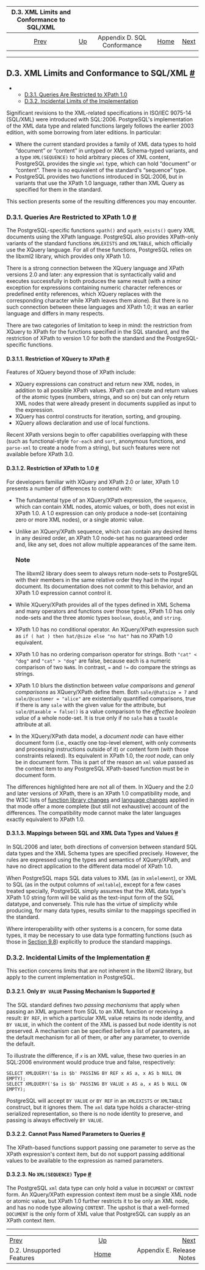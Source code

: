 <!--?xml version="1.0" encoding="UTF-8" standalone="no"?-->

|                  D.3. XML Limits and Conformance to SQL/XML                 |                                                   |                             |                                                       |                                                   |
| :-------------------------------------------------------------------------: | :------------------------------------------------ | :-------------------------: | ----------------------------------------------------: | ------------------------------------------------: |
| [Prev](unsupported-features-sql-standard.html "D.2. Unsupported Features")  | [Up](features.html "Appendix D. SQL Conformance") | Appendix D. SQL Conformance | [Home](index.html "PostgreSQL 17devel Documentation") |  [Next](release.html "Appendix E. Release Notes") |

***

## D.3. XML Limits and Conformance to SQL/XML [#](#XML-LIMITS-CONFORMANCE)

*   *   [D.3.1. Queries Are Restricted to XPath 1.0](xml-limits-conformance.html#FUNCTIONS-XML-LIMITS-XPATH1)
    *   [D.3.2. Incidental Limits of the Implementation](xml-limits-conformance.html#FUNCTIONS-XML-LIMITS-POSTGRESQL)

[]()

Significant revisions to the XML-related specifications in ISO/IEC 9075-14 (SQL/XML) were introduced with SQL:2006. PostgreSQL's implementation of the XML data type and related functions largely follows the earlier 2003 edition, with some borrowing from later editions. In particular:

*   Where the current standard provides a family of XML data types to hold “document” or “content” in untyped or XML Schema-typed variants, and a type `XML(SEQUENCE)` to hold arbitrary pieces of XML content, PostgreSQL provides the single `xml` type, which can hold “document” or “content”. There is no equivalent of the standard's “sequence” type.
*   PostgreSQL provides two functions introduced in SQL:2006, but in variants that use the XPath 1.0 language, rather than XML Query as specified for them in the standard.

This section presents some of the resulting differences you may encounter.

### D.3.1. Queries Are Restricted to XPath 1.0 [#](#FUNCTIONS-XML-LIMITS-XPATH1)

The PostgreSQL-specific functions `xpath()` and `xpath_exists()` query XML documents using the XPath language. PostgreSQL also provides XPath-only variants of the standard functions `XMLEXISTS` and `XMLTABLE`, which officially use the XQuery language. For all of these functions, PostgreSQL relies on the libxml2 library, which provides only XPath 1.0.

There is a strong connection between the XQuery language and XPath versions 2.0 and later: any expression that is syntactically valid and executes successfully in both produces the same result (with a minor exception for expressions containing numeric character references or predefined entity references, which XQuery replaces with the corresponding character while XPath leaves them alone). But there is no such connection between these languages and XPath 1.0; it was an earlier language and differs in many respects.

There are two categories of limitation to keep in mind: the restriction from XQuery to XPath for the functions specified in the SQL standard, and the restriction of XPath to version 1.0 for both the standard and the PostgreSQL-specific functions.

#### D.3.1.1. Restriction of XQuery to XPath [#](#FUNCTIONS-XML-LIMITS-XPATH1-XQUERY-RESTRICTION)

Features of XQuery beyond those of XPath include:

*   XQuery expressions can construct and return new XML nodes, in addition to all possible XPath values. XPath can create and return values of the atomic types (numbers, strings, and so on) but can only return XML nodes that were already present in documents supplied as input to the expression.
*   XQuery has control constructs for iteration, sorting, and grouping.
*   XQuery allows declaration and use of local functions.

Recent XPath versions begin to offer capabilities overlapping with these (such as functional-style `for-each` and `sort`, anonymous functions, and `parse-xml` to create a node from a string), but such features were not available before XPath 3.0.

#### D.3.1.2. Restriction of XPath to 1.0 [#](#XML-XPATH-1-SPECIFICS)

For developers familiar with XQuery and XPath 2.0 or later, XPath 1.0 presents a number of differences to contend with:

*   The fundamental type of an XQuery/XPath expression, the `sequence`, which can contain XML nodes, atomic values, or both, does not exist in XPath 1.0. A 1.0 expression can only produce a node-set (containing zero or more XML nodes), or a single atomic value.

*   Unlike an XQuery/XPath sequence, which can contain any desired items in any desired order, an XPath 1.0 node-set has no guaranteed order and, like any set, does not allow multiple appearances of the same item.

    ### Note

    The libxml2 library does seem to always return node-sets to PostgreSQL with their members in the same relative order they had in the input document. Its documentation does not commit to this behavior, and an XPath 1.0 expression cannot control it.

*   While XQuery/XPath provides all of the types defined in XML Schema and many operators and functions over those types, XPath 1.0 has only node-sets and the three atomic types `boolean`, `double`, and `string`.

*   XPath 1.0 has no conditional operator. An XQuery/XPath expression such as `if ( hat ) then hat/@size else "no hat"` has no XPath 1.0 equivalent.

*   XPath 1.0 has no ordering comparison operator for strings. Both `"cat" < "dog"` and `"cat" > "dog"` are false, because each is a numeric comparison of two `NaN`s. In contrast, `=` and `!=` do compare the strings as strings.

*   XPath 1.0 blurs the distinction between *value comparisons* and *general comparisons* as XQuery/XPath define them. Both `sale/@hatsize = 7` and `sale/@customer = "alice"` are existentially quantified comparisons, true if there is any `sale` with the given value for the attribute, but `sale/@taxable = false()` is a value comparison to the *effective boolean value* of a whole node-set. It is true only if no `sale` has a `taxable` attribute at all.

*   In the XQuery/XPath data model, a *document node* can have either document form (i.e., exactly one top-level element, with only comments and processing instructions outside of it) or content form (with those constraints relaxed). Its equivalent in XPath 1.0, the *root node*, can only be in document form. This is part of the reason an `xml` value passed as the context item to any PostgreSQL XPath-based function must be in document form.

The differences highlighted here are not all of them. In XQuery and the 2.0 and later versions of XPath, there is an XPath 1.0 compatibility mode, and the W3C lists of [function library changes](https://www.w3.org/TR/2010/REC-xpath-functions-20101214/#xpath1-compatibility) and [language changes](https://www.w3.org/TR/xpath20/#id-backwards-compatibility) applied in that mode offer a more complete (but still not exhaustive) account of the differences. The compatibility mode cannot make the later languages exactly equivalent to XPath 1.0.

#### D.3.1.3. Mappings between SQL and XML Data Types and Values [#](#FUNCTIONS-XML-LIMITS-CASTS)

In SQL:2006 and later, both directions of conversion between standard SQL data types and the XML Schema types are specified precisely. However, the rules are expressed using the types and semantics of XQuery/XPath, and have no direct application to the different data model of XPath 1.0.

When PostgreSQL maps SQL data values to XML (as in `xmlelement`), or XML to SQL (as in the output columns of `xmltable`), except for a few cases treated specially, PostgreSQL simply assumes that the XML data type's XPath 1.0 string form will be valid as the text-input form of the SQL datatype, and conversely. This rule has the virtue of simplicity while producing, for many data types, results similar to the mappings specified in the standard.

Where interoperability with other systems is a concern, for some data types, it may be necessary to use data type formatting functions (such as those in [Section 9.8](functions-formatting.html "9.8. Data Type Formatting Functions")) explicitly to produce the standard mappings.

### D.3.2. Incidental Limits of the Implementation [#](#FUNCTIONS-XML-LIMITS-POSTGRESQL)

This section concerns limits that are not inherent in the libxml2 library, but apply to the current implementation in PostgreSQL.

#### D.3.2.1. Only `BY VALUE` Passing Mechanism Is Supported [#](#FUNCTIONS-XML-LIMITS-POSTGRESQL-BY-VALUE-ONLY)

The SQL standard defines two *passing mechanisms* that apply when passing an XML argument from SQL to an XML function or receiving a result: `BY REF`, in which a particular XML value retains its node identity, and `BY VALUE`, in which the content of the XML is passed but node identity is not preserved. A mechanism can be specified before a list of parameters, as the default mechanism for all of them, or after any parameter, to override the default.

To illustrate the difference, if *`x`* is an XML value, these two queries in an SQL:2006 environment would produce true and false, respectively:

    SELECT XMLQUERY('$a is $b' PASSING BY REF x AS a, x AS b NULL ON EMPTY);
    SELECT XMLQUERY('$a is $b' PASSING BY VALUE x AS a, x AS b NULL ON EMPTY);

PostgreSQL will accept `BY VALUE` or `BY REF` in an `XMLEXISTS` or `XMLTABLE` construct, but it ignores them. The `xml` data type holds a character-string serialized representation, so there is no node identity to preserve, and passing is always effectively `BY VALUE`.

#### D.3.2.2. Cannot Pass Named Parameters to Queries [#](#FUNCTIONS-XML-LIMITS-POSTGRESQL-NAMED-PARAMETERS)

The XPath-based functions support passing one parameter to serve as the XPath expression's context item, but do not support passing additional values to be available to the expression as named parameters.

#### D.3.2.3. No `XML(SEQUENCE)` Type [#](#FUNCTIONS-XML-LIMITS-POSTGRESQL-NO-XML-SEQUENCE)

The PostgreSQL `xml` data type can only hold a value in `DOCUMENT` or `CONTENT` form. An XQuery/XPath expression context item must be a single XML node or atomic value, but XPath 1.0 further restricts it to be only an XML node, and has no node type allowing `CONTENT`. The upshot is that a well-formed `DOCUMENT` is the only form of XML value that PostgreSQL can supply as an XPath context item.

***

|                                                                             |                                                       |                                                   |
| :-------------------------------------------------------------------------- | :---------------------------------------------------: | ------------------------------------------------: |
| [Prev](unsupported-features-sql-standard.html "D.2. Unsupported Features")  |   [Up](features.html "Appendix D. SQL Conformance")   |  [Next](release.html "Appendix E. Release Notes") |
| D.2. Unsupported Features                                                   | [Home](index.html "PostgreSQL 17devel Documentation") |                         Appendix E. Release Notes |
